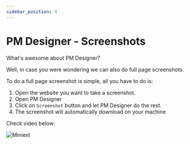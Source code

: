 ```yaml
---
sidebar_position: 4
---
```


# PM Designer - Screenshots

What's awesome about PM Designer? 

Well, in case you were wondering we can also do full page screenshots. 

To do a full page screenshot is simple, all you have to do is:

1. Open the website you want to take a screenshot.
2. Open PM Designer
3. Click on `Screenshot` button and let PM Designer do the rest.
4. The screenshot will automatically download on your machine

Check video below:

![Miniext](/img/designer.gif)
